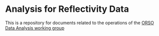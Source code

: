 # Analysis for Reflectivity Data

This is a repository for documents related to the operations of the [ORSO Data Analysis working group](https://reflectivity.github.io/working_groups/analysis/)
